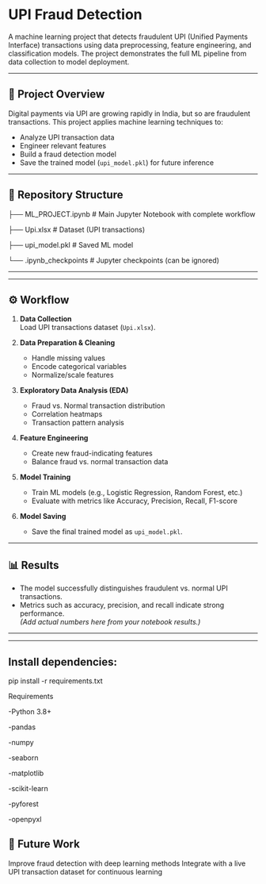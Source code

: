 # UPI Fraud Detection

A machine learning project that detects fraudulent UPI (Unified Payments Interface) transactions using data preprocessing, feature engineering, and classification models. The project demonstrates the full ML pipeline from data collection to model deployment.

---

## 📌 Project Overview
Digital payments via UPI are growing rapidly in India, but so are fraudulent transactions. This project applies machine learning techniques to:
- Analyze UPI transaction data
- Engineer relevant features
- Build a fraud detection model
- Save the trained model (`upi_model.pkl`) for future inference

---

## 📂 Repository Structure

├── ML_PROJECT.ipynb # Main Jupyter Notebook with complete workflow

├── Upi.xlsx # Dataset (UPI transactions)

├── upi_model.pkl # Saved ML model

└── .ipynb_checkpoints # Jupyter checkpoints (can be ignored)

---


---

## ⚙️ Workflow
1. **Data Collection**  
   Load UPI transactions dataset (`Upi.xlsx`).

2. **Data Preparation & Cleaning**  
   - Handle missing values  
   - Encode categorical variables  
   - Normalize/scale features  

3. **Exploratory Data Analysis (EDA)**  
   - Fraud vs. Normal transaction distribution  
   - Correlation heatmaps  
   - Transaction pattern analysis  

4. **Feature Engineering**  
   - Create new fraud-indicating features  
   - Balance fraud vs. normal transaction data  

5. **Model Training**  
   - Train ML models (e.g., Logistic Regression, Random Forest, etc.)  
   - Evaluate with metrics like Accuracy, Precision, Recall, F1-score  

6. **Model Saving**  
   - Save the final trained model as `upi_model.pkl`.

---

## 📊 Results
- The model successfully distinguishes fraudulent vs. normal UPI transactions.
- Metrics such as accuracy, precision, and recall indicate strong performance.  
  *(Add actual numbers here from your notebook results.)*

---


---
## Install dependencies:

  pip install -r requirements.txt

Requirements

  -Python 3.8+

  -pandas

  -numpy

  -seaborn

  -matplotlib

  -scikit-learn

  -pyforest

  -openpyxl


## 🔮 Future Work
  Improve fraud detection with deep learning methods
  Integrate with a live UPI transaction dataset for continuous learning


